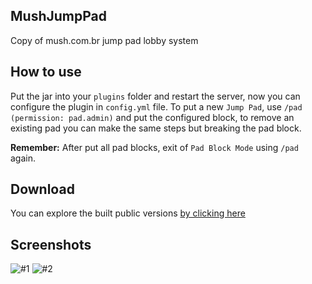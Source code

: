 ## MushJumpPad
Copy of mush.com.br jump pad lobby system

## How to use
Put the jar into your `plugins` folder and restart the server, now you can configure the plugin in `config.yml` file.
To put a new `Jump Pad`, use `/pad` `(permission: pad.admin)` and put the configured block, to remove an existing pad you can make the same steps but breaking the pad block.

**Remember:** After put all pad blocks, exit of `Pad Block Mode` using `/pad` again.

## Download
You can explore the built public versions [by clicking here](https://github.com/syncwrld/MushJumpPad/releases)

## Screenshots
![#1](https://github.com/syncwrld/mush-jumppad/assets/85231933/843d6651-2098-44cf-88ac-5a442d3ee2b4)
![#2](https://github.com/syncwrld/mush-jumppad/assets/85231933/08dd1738-d875-4eaf-be14-3932a6e4cf52)


